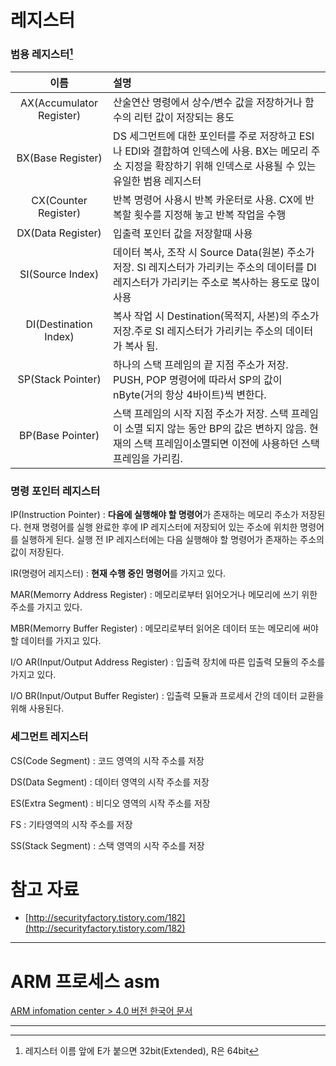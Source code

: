 # 레지스터

### 범용 레지스터[^1]

| 이름 | 설명 |
| :---: | :--- |
| AX\(Accumulator Register\) | 산술연산 명령에서 상수/변수 값을 저장하거나 함수의 리턴 값이 저장되는 용도 |
| BX\(Base Register\) | DS 세그먼트에 대한 포인터를 주로 저장하고 ESI나 EDI와 결합하여 인덱스에 사용. BX는 메모리 주소 지정을 확장하기 위해 인덱스로 사용될 수 있는 유일한 범용 레지스터 |
| CX\(Counter Register\) | 반복 명령어 사용시 반복 카운터로 사용. CX에 반복할 횟수를 지정해 놓고 반복 작업을 수행 |
| DX\(Data Register\) | 입출력 포인터 값을 저장할때 사용 |
| SI\(Source Index\) | 데이터 복사, 조작 시 Source Data\(원본\) 주소가 저장. SI 레지스터가 가리키는 주소의 데이터를 DI 레지스터가 가리키는 주소로 복사하는 용도로 많이 사용 |
| DI\(Destination Index\) | 복사 작업 시 Destination\(목적지, 사본\)의 주소가 저장.주로 SI 레지스터가 가리키는 주소의 데이터가 복사 됨. |
| SP\(Stack Pointer\) | 하나의 스택 프레임의 끝 지점 주소가 저장. PUSH, POP 명령어에 따라서 SP의 값이 nByte\(거의 항상 4바이트\)씩 변한다. |
| BP\(Base Pointer\) | 스택 프레임의 시작 지점 주소가 저장. 스택 프레임이 소멸 되지 않는 동안 BP의 값은 변하지 않음. 현재의 스택 프레임이소멸되면 이전에 사용하던 스택 프레임을 가리킴. |

### 명령 포인터 레지스터

IP\(Instruction Pointer\) : **다음에 실행해야 할 명령어**가 존재하는 메모리 주소가 저장된다. 현재 명령어를 실행 완료한 후에 IP 레지스터에 저장되어 있는 주소에 위치한 명령어를 실행하게 된다. 실행 전 IP 레지스터에는 다음 실행해야 할 명령어가 존재하는 주소의 값이 저장된다.

IR\(명령어 레지스터\) : **현재 수행 중인 명령어**를 가지고 있다.

MAR\(Memorry Address Register\) : 메모리로부터 읽어오거나 메모리에 쓰기 위한 주소를 가지고 있다.

MBR\(Memorry Buffer Register\) : 메모리로부터 읽어온 데이터 또는 메모리에 써야할 데이터를 가지고 있다.

I/O AR\(Input/Output Address Register\) : 입출력 장치에 따른 입출력 모듈의 주소를 가지고 있다.

I/O BR\(Input/Output Buffer Register\) : 입출력 모듈과 프로세서 간의 데이터 교환을 위해 사용된다.

### 세그먼트 레지스터

CS\(Code Segment\) : 코드 영역의 시작 주소를 저장

DS\(Data Segment\) : 데이터 영역의 시작 주소를 저장

ES\(Extra Segment\) : 비디오 영역의 시작 주소를 저장

FS : 기타영역의 시작 주소를 저장

SS\(Stack Segment\) : 스택 영역의 시작 주소를 저장

# 참고 자료

* [http://securityfactory.tistory.com/182](http://securityfactory.tistory.com/182)

---

# ARM 프로세스 asm

[ARM infomation center &gt; 4.0 버전 한국어 문서](http://infocenter.arm.com/help/index.jsp?topic=/com.arm.doc.dui0204ik/index.html)

---

[^1]: 레지스터 이름 앞에 E가 붙으면 32bit\(Extended\), R은 64bit

